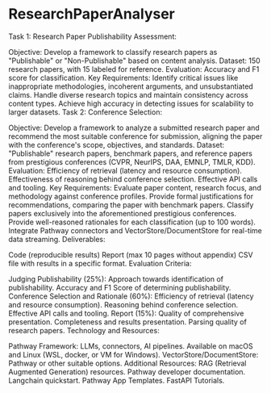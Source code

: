 # ResearchPaperAnalyser
Task 1: Research Paper Publishability Assessment:

Objective: Develop a framework to classify research papers as "Publishable" or "Non-Publishable" based on content analysis.
Dataset: 150 research papers, with 15 labeled for reference.
Evaluation: Accuracy and F1 score for classification.
Key Requirements:
Identify critical issues like inappropriate methodologies, incoherent arguments, and unsubstantiated claims.
Handle diverse research topics and maintain consistency across content types.
Achieve high accuracy in detecting issues for scalability to larger datasets.
Task 2: Conference Selection:

Objective: Develop a framework to analyze a submitted research paper and recommend the most suitable conference for submission, aligning the paper with the conference's scope, objectives, and standards.
Dataset: "Publishable" research papers, benchmark papers, and reference papers from prestigious conferences (CVPR, NeurIPS, DAA, EMNLP, TMLR, KDD).
Evaluation:
Efficiency of retrieval (latency and resource consumption).
Effectiveness of reasoning behind conference selection.
Effective API calls and tooling.
Key Requirements:
Evaluate paper content, research focus, and methodology against conference profiles.
Provide formal justifications for recommendations, comparing the paper with benchmark papers.
Classify papers exclusively into the aforementioned prestigious conferences.
Provide well-reasoned rationales for each classification (up to 100 words).
Integrate Pathway connectors and VectorStore/DocumentStore for real-time data streaming.
Deliverables:

Code (reproducible results)
Report (max 10 pages without appendix)
CSV file with results in a specific format.
Evaluation Criteria:

Judging Publishability (25%):
Approach towards identification of publishability.
Accuracy and F1 Score of determining publishability.
Conference Selection and Rationale (60%):
Efficiency of retrieval (latency and resource consumption).
Reasoning behind conference selection.
Effective API calls and tooling.
Report (15%):
Quality of comprehensive presentation.
Completeness and results presentation.
Parsing quality of research papers.
Technology and Resources:

Pathway Framework:
LLMs, connectors, AI pipelines.
Available on macOS and Linux (WSL, docker, or VM for Windows).
VectorStore/DocumentStore:
Pathway or other suitable options.
Additional Resources:
RAG (Retrieval Augmented Generation) resources.
Pathway developer documentation.
Langchain quickstart.
Pathway App Templates.
FastAPI Tutorials.
